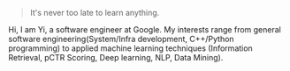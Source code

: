 > It's never too late to learn anything.

Hi, I am Yi, a software engineer at Google. My interests range from general software engineering(System/Infra development, C++/Python programming) to applied machine learning techniques (Information Retrieval, pCTR Scoring, Deep learning, NLP, Data Mining).

